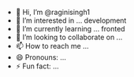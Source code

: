 - 👋 Hi, I’m @raginisingh1
- 👀 I’m interested in ... development
- 🌱 I’m currently learning ... fronted
- 💞️ I’m looking to collaborate on ...
- 📫 How to reach me ...
- 😄 Pronouns: ...
- ⚡ Fun fact: ...

<!---
raginisingh1/raginisingh1 is a ✨ special ✨ repository because its `README.md` (this file) appears on your GitHub profile.
You can click the Preview link to take a look at your changes.
--->
